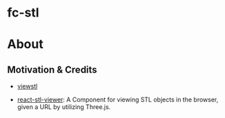 # fc-stl

# About

## Motivation & Credits

- [viewstl](https://www.viewstl.com/)

- [react-stl-viewer](https://github.com/chiedolabs/react-stl-viewer): A Component for viewing STL objects in the browser, given a URL by utilizing Three.js.
